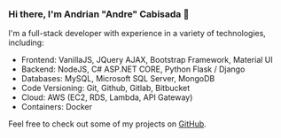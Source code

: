 ### Hi there, I'm Andrian "Andre" Cabisada 👋

I'm a full-stack developer with experience in a variety of technologies, including:

- Frontend: VanillaJS, JQuery AJAX, Bootstrap Framework, Material UI
- Backend: NodeJS, C# ASP.NET CORE, Python Flask / Django
- Databases: MySQL, Microsoft SQL Server, MongoDB
- Code Versioning: Git, Github, Gitlab, Bitbucket
- Cloud: AWS (EC2, RDS, Lambda, API Gateway)
- Containers: Docker

Feel free to check out some of my projects on [GitHub](https://github.com/andriancabisada).


